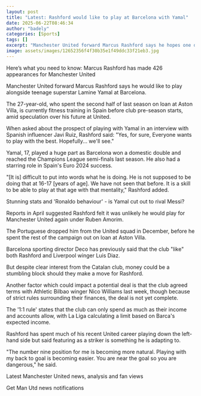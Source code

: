 ```yaml
---
layout: post
title: "Latest: Rashford would like to play at Barcelona with Yamal"
date: 2025-06-22T08:46:34
author: "badely"
categories: [Sports]
tags: []
excerpt: "Manchester United forward Marcus Rashford says he hopes one day he can play with teenage superstar Lamine Yamal at Barcelona."
image: assets/images/12652356f4f30b35e1f49ddc33f21eb3.jpg
---
```


Here’s what you need to know: Marcus Rashford has made 426 appearances for Manchester United

Manchester United forward Marcus Rashford says he would like to play alongside teenage superstar Lamine Yamal at Barcelona.

The 27-year-old, who spent the second half of last season on loan at Aston Villa, is currently fitness training in Spain before club pre-season starts, amid speculation over his future at United.

When asked about the prospect of playing with Yamal in an interview with Spanish influencer Javi Ruiz, Rashford said: "Yes, for sure, Everyone wants to play with the best. Hopefully... we'll see."

Yamal, 17, played a huge part as Barcelona won a domestic double and reached the Champions League semi-finals last season. He also had a starring role in Spain's  Euro 2024 success.

"[It is] difficult to put into words what he is doing. He is not supposed to be doing that at 16-17 [years of age]. We have not seen that before. It is a skill to be able to play at that age with that mentality," Rashford added.

Stunning stats and 'Ronaldo behaviour' - is Yamal cut out to rival Messi?

Reports in April suggested Rashford felt it was unlikely he would play for Manchester United again under Ruben Amorim.

The Portuguese dropped him from the United squad in December, before he spent the rest of the campaign out on loan at Aston Villa.

Barcelona sporting director Deco has previously said that the club "like" both Rashford and Liverpool winger Luis Diaz.

But despite clear interest from the Catalan club, money could be a stumbling block should they make a move for Rashford.

Another factor which could impact a potential deal is that the club agreed terms with Athletic Bilbao winger Nico Williams last week, though because of strict rules surrounding their finances, the deal is not yet complete.

The '1:1 rule' states that the club can only spend as much as their income and accounts allow, with La Liga calculating a limit based on Barca's expected income.

Rashford has spent much of his recent United career playing down the left-hand side but said featuring as a striker is something he is adapting to.

"The number nine position for me is becoming more natural. Playing with my back to goal is becoming easier. You are near the goal so you are dangerous," he said.

Latest Manchester United news, analysis and fan views

Get Man Utd news notifications

